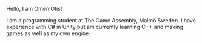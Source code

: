 Hello, I am Omen Otis!

I am a programming student at The Game Assembly, Malmö Sweden.
I have experience with C# in Unity but am currently learning C++ and making games as well as my own engine.
